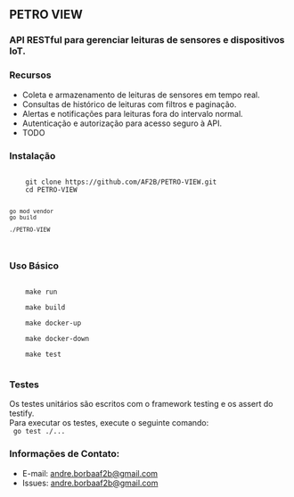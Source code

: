 ## PETRO VIEW
### API RESTful para gerenciar leituras de sensores e dispositivos IoT.

### Recursos

* Coleta e armazenamento de leituras de sensores em tempo real.
* Consultas de histórico de leituras com filtros e paginação.
* Alertas e notificações para leituras fora do intervalo normal.
* Autenticação e autorização para acesso seguro à API.
* TODO

### Instalação
<code>
    git clone https://github.com/AF2B/PETRO-VIEW.git
    cd PETRO-VIEW

    go mod vendor
    go build

    ./PETRO-VIEW
</code>

### Uso Básico
<code>
    make run <br>
    make build <br>
    make docker-up <br>
    make docker-down <br>
    make test <br>
</code>

### Testes
Os testes unitários são escritos com o framework testing e os assert do testify. <br>
Para executar os testes, execute o seguinte comando: <br>
<code>
    go test ./...
</code>

### Informações de Contato:
- E-mail: andre.borbaaf2b@gmail.com
- Issues: andre.borbaaf2b@gmail.com